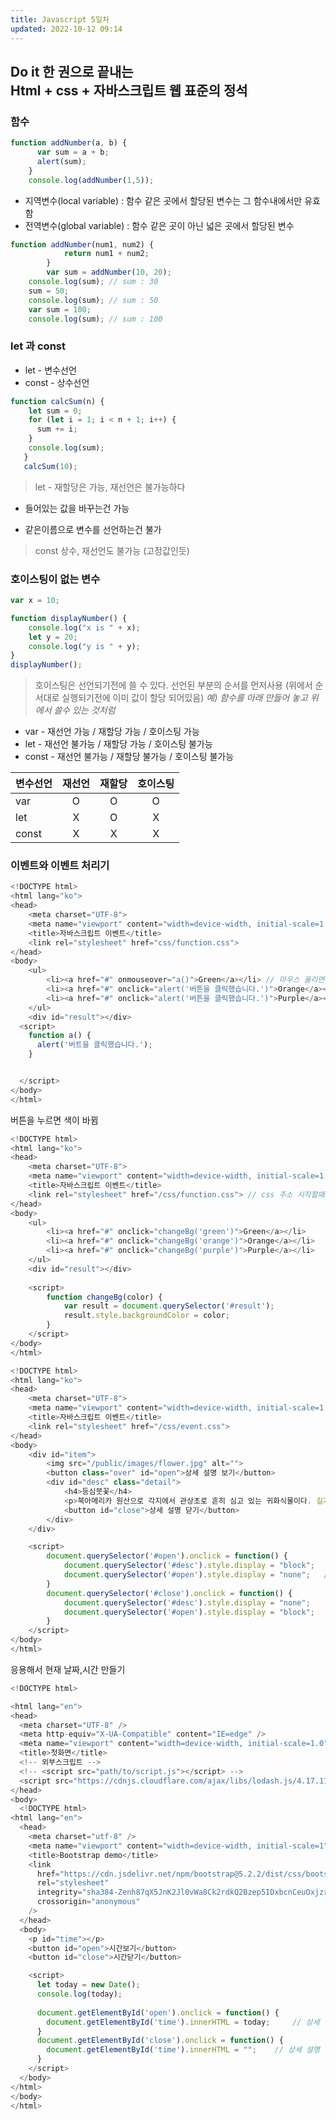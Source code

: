 ```yaml
---
title: Javascript 5일차
updated: 2022-10-12 09:14
---
```


## Do it 한 권으로 끝내는 <br> Html + css + 자바스크립트 웹 표준의 정석

<div class="divider"></div>

### 함수 

```javascript
function addNumber(a, b) {
      var sum = a + b;
      alert(sum);
    }
    console.log(addNumber(1,5));
```

* 지역변수(local variable) : 함수 같은 곳에서 할당된 변수는 그 함수내에서만 유효함
* 전역변수(global variable) : 함수 같은 곳이 아닌 넓은 곳에서 할당된 변수

```javascript
function addNumber(num1, num2) { 								
			return num1 + num2;						
		}
		var sum = addNumber(10, 20);
    console.log(sum); // sum : 30
    sum = 50;
    console.log(sum); // sum : 50
    var sum = 100;
    console.log(sum); // sum : 100
```

<div class="divider"></div>

### let 과 const 

* let - 변수선언
* const - 상수선언

```javascript
function calcSum(n) {
    let sum = 0;
    for (let i = 1; i < n + 1; i++) {
      sum += i;
    }
    console.log(sum);
   }
   calcSum(10);
```

>let - 재할당은 가능, 재선언은 불가능하다

* 들어있는 값을 바꾸는건 가능

* 같은이름으로 변수를 선언하는건 불가

> const 상수, 재선언도 불가능 (고정값인듯)

<div class="divider"></div>

### 호이스팅이 없는 변수

```javascript
var x = 10;

function displayNumber() {
	console.log("x is " + x);
	let y = 20;
	console.log("y is " + y);
}
displayNumber();
```
> 호이스팅은 선언되기전에 쓸 수 있다. 선언된 부분의 순서를 먼저사용 (위에서 순서대로 실행되기전에 이미 값이 할당 되어있음) <em>예) 함수를 아래 만들어 놓고 위에서 쓸수 있는 것처럼</em>

* var - 재선언 가능 / 재할당 가능 / 호이스팅 가능
* let - 재선언 불가능 / 재할당 가능 / 호이스팅 불가능
* const - 재선언 불가능 / 재할당 불가능 / 호이스팅 불가능

| 변수선언      | 재선언    | 재할당  | 호이스팅 |
| -----------  |:--------:| :------:| :------:|
| var          | O        |  O     | O      |
| let          | X        |  O     | X      |
| const        | X        |  X     | X      |

<div class="divider"></div>

### 이벤트와 이벤트 처리기

```javascript
<!DOCTYPE html>
<html lang="ko">
<head>
	<meta charset="UTF-8">
	<meta name="viewport" content="width=device-width, initial-scale=1.0">
	<title>자바스크립트 이벤트</title>
	<link rel="stylesheet" href="css/function.css">
</head>
<body>
	<ul>
		<li><a href="#" onmouseover="a()">Green</a></li> // 마우스 올리면 함수작용
		<li><a href="#" onclick="alert('버튼을 클릭했습니다.')">Orange</a></li> // 누르면 알람뜸
		<li><a href="#" onclick="alert('버튼을 클릭했습니다.')">Purple</a></li>
	</ul>		
	<div id="result"></div>
  <script>
    function a() {
      alert('버트을 클릭했습니다.');
    }


  </script>
</body>
</html>  
```

버튼을 누르면 색이 바뀜
```javascript
<!DOCTYPE html>
<html lang="ko">
<head>
	<meta charset="UTF-8">
	<meta name="viewport" content="width=device-width, initial-scale=1.0">
	<title>자바스크립트 이벤트</title>
	<link rel="stylesheet" href="/css/function.css"> // css 주소 시작할때 / 꼭체크하기 안하면 작동안함
</head>
<body>
	<ul>
		<li><a href="#" onclick="changeBg('green')">Green</a></li>
		<li><a href="#" onclick="changeBg('orange')">Orange</a></li>
		<li><a href="#" onclick="changeBg('purple')">Purple</a></li>
	</ul>		
	<div id="result"></div>
	
	<script>
		function changeBg(color) {
			var result = document.querySelector('#result');
			result.style.backgroundColor = color;
		}
	</script>
</body>
</html>  
```

```javascript
<!DOCTYPE html>
<html lang="ko">
<head>
	<meta charset="UTF-8">
	<meta name="viewport" content="width=device-width, initial-scale=1.0">
	<title>자바스크립트 이벤트</title>
	<link rel="stylesheet" href="/css/event.css">
</head>
<body>
	<div id="item">
		<img src="/public/images/flower.jpg" alt="">
		<button class="over" id="open">상세 설명 보기</button>
		<div id="desc" class="detail">
			<h4>등심붓꽃</h4>
			<p>북아메리카 원산으로 각지에서 관상초로 흔히 심고 있는 귀화식물이다. 길가나 잔디밭에서 흔히 볼 수 있다. 아주 작은 씨앗을 무수히 많이 가지고 있는데 바람을 이용해 씨앗들을 날려보내거나, 뿌리줄기를 통해 동일한 개체들을 많이 만들어 냄으로써 번식한다. </p>
			<button id="close">상세 설명 닫기</button>
		</div>
	</div>	

	<script>		
		document.querySelector('#open').onclick = function() {
			document.querySelector('#desc').style.display = "block";	// 상세 설명 부분을 화면에 표시
			document.querySelector('#open').style.display = "none";   // '상세 설명 보기' 단추를 화면에서 감춤
		}
		document.querySelector('#close').onclick = function() {
			document.querySelector('#desc').style.display = "none";	   // 상세 설명 부분을 화면에서 감춤
			document.querySelector('#open').style.display = "block";	 // '상세 설명 보기' 단추를 화면에 표시
		}				
	</script>
</body>
</html>  
```

응용해서 현재 날짜,시간 만들기

```javascript
<!DOCTYPE html>

<html lang="en">
<head>
  <meta charset="UTF-8" />
  <meta http-equiv="X-UA-Compatible" content="IE=edge" />
  <meta name="viewport" content="width=device-width, initial-scale=1.0" />
  <title>첫화면</title>
  <!-- 외부스크립트 -->
  <!-- <script src="path/to/script.js"></script> -->
  <script src="https://cdnjs.cloudflare.com/ajax/libs/lodash.js/4.17.11/lodash.js"></script>
</head>
<body>
  <!DOCTYPE html>
<html lang="en">
  <head>
    <meta charset="utf-8" />
    <meta name="viewport" content="width=device-width, initial-scale=1" />
    <title>Bootstrap demo</title>
    <link
      href="https://cdn.jsdelivr.net/npm/bootstrap@5.2.2/dist/css/bootstrap.min.css"
      rel="stylesheet"
      integrity="sha384-Zenh87qX5JnK2Jl0vWa8Ck2rdkQ2Bzep5IDxbcnCeuOxjzrPF/et3URy9Bv1WTRi"
      crossorigin="anonymous"
    />
  </head>
  <body>
    <p id="time"></p>
    <button id="open">시간보기</button>	
    <button id="close">시간닫기</button>

    <script>
      let today = new Date();
      console.log(today);	
      
      document.getElementById('open').onclick = function() {
        document.getElementById('time').innerHTML = today;	   // 상세 설명 부분을 화면에서 감춤
      }			
      document.getElementById('close').onclick = function() {
        document.getElementById('time').innerHTML = "";	   // 상세 설명 부분을 화면에서 감춤
      }		
    </script>
  </body>
</html>
</body>
</html>
```